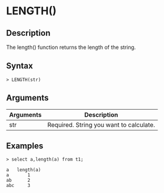 # **LENGTH()**

## **Description**

The length() function returns the length of the string.  


## **Syntax**

```
> LENGTH(str)
```
## **Arguments**
|  Arguments   | Description  |
|  ----  | ----  |
| str | Required. String you want to calculate. |


## **Examples**


```
> select a,length(a) from t1;

a	length(a)
a       1 
ab      2 
abc     3 
```
